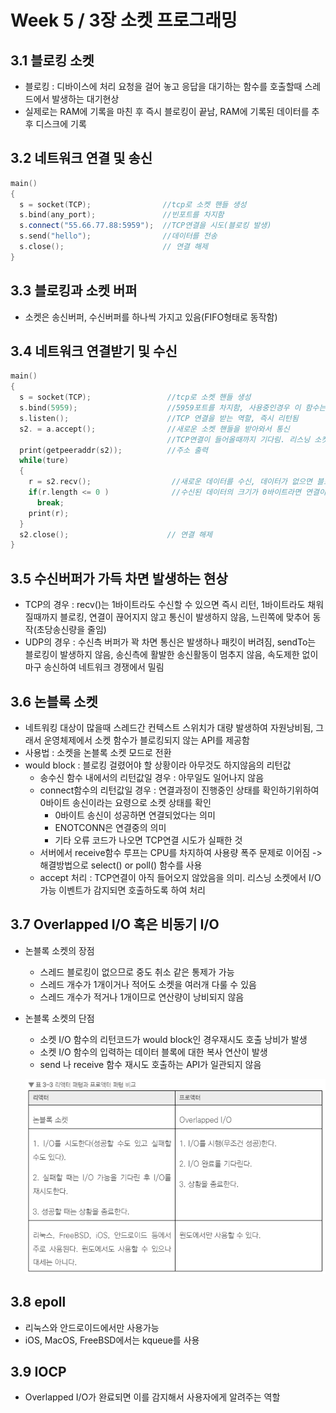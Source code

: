 # Week 5 / 3장 소켓 프로그래밍

## 3.1 블로킹 소켓
- 블로킹 : 디바이스에 처리 요청을 걸어 놓고 응답을 대기하는 함수를 호출할때 스레드에서 발생하는 대기현상
- 실제로는 RAM에 기록을 마친 후 즉시 블로킹이 끝남, RAM에 기록된 데이터를 추후 디스크에 기록

## 3.2 네트워크 연결 및 송신
```cpp
main()
{
  s = socket(TCP);                //tcp로 소켓 핸들 생성
  s.bind(any_port);               //빈포트를 차지함
  s.connect("55.66.77.88:5959");  //TCP연결을 시도(블로킹 발생)
  s.send("hello");                //데이터를 전송
  s.close();                      // 연결 해제
}
```

## 3.3 블로킹과 소켓 버퍼
- 소켓은 송신버퍼, 수신버퍼를 하나씩 가지고 있음(FIFO형태로 동작함)

## 3.4 네트워크 연결받기 및 수신
```cpp
main()
{
  s = socket(TCP);                 //tcp로 소켓 핸들 생성
  s.bind(5959);                    //5959포트를 차지함, 사용중인경우 이 함수는 실패함
  s.listen();                      //TCP 연결을 받는 역할, 즉시 리턴됨
  s2. = a.accept();                //새로운 소켓 핸들을 받아와서 통신
                                   //TCP연결이 들어올때까지 기다림. 리스닝 소켓은 연결을 수락하는 역할만함
  print(getpeeraddr(s2));          //주소 출력
  while(ture)
  {
    r = s2.recv();                  //새로운 데이터를 수신, 데이터가 없으면 블로킹
    if(r.length <= 0 )              //수신된 데이터의 크기가 0바이트라면 연결이 끝났음을 의미
      break;
    print(r);
  }
  s2.close();                      // 연결 해제
}
```

## 3.5 수신버퍼가 가득 차면 발생하는 현상
- TCP의 경우 : recv()는 1바이트라도 수신할 수 있으면 즉시 리턴, 1바이트라도 채워질때까지 블로킹, 연결이 끊어지지 않고 통신이 발생하지 않음, 느린쪽에 맞추어 동작(초당송신량을 줄임)
- UDP의 경우 : 수신측 버퍼가 꽉 차면 통신은 발생하나 패킷이 버려짐, sendTo는 블로킹이 발생하지 않음, 송신측에 활발한 송신활동이 멈추지 않음, 속도제한 없이 마구 송신하여 네트워크 경쟁에서 밀림

## 3.6 논블록 소켓
- 네트워킹 대상이 많을때 스레드간 컨텍스트 스위치가 대량 발생하여 자원낭비됨, 그래서 운영체제에서 소켓 함수가 블로킹되지 않는 API를 제공함
- 사용법 : 소켓을 논블록 소켓 모드로 전환
- would block : 블로킹 걸렸어야 할 상황이라 아무것도 하지않음의 리턴값
  - 송수신 함수 내에서의 리턴값일 경우 : 아무일도 일어나지 않음
  - connect함수의 리턴값일 경우 : 연결과정이 진행중인 상태를 확인하기위하여 0바이트 송신이라는 요령으로 소켓 상태를 확인
    - 0바이트 송신이 성공하면 연결되었다는 의미
    - ENOTCONN은 연결중의 의미
    - 기타 오류 코드가 나오면 TCP연결 시도가 실패한 것
  - 서버에서 receive함수 루프는 CPU를 차지하여 사용량 폭주 문제로 이어짐 -> 해결방법으로 select() or poll() 함수를 사용
  - accept 처리 : TCP연결이 아직 들어오지 않았음을 의미. 리스닝 소켓에서 I/O 가능 이벤트가 감지되면 호출하도록 하여 처리

## 3.7 Overlapped I/O 혹은 비동기 I/O
- 논블록 소켓의 장점
  - 스레드 블로킹이 없으므로 중도 취소 같은 통제가 가능
  - 스레드 개수가 1개이거나 적어도 소켓을 여러개 다룰 수 있음
  - 스레드 개수가 적거나 1개이므로 연산량이 낭비되지 않음
- 논블록 소켓의 단점
  - 소켓 I/O 함수의 리턴코드가 would block인 경우재시도 호출 낭비가 발생
  - 소켓 I/O 함수의 입력하는 데이터 블록에 대한 복사 연산이 발생
  - send 나 receive 함수 재시도 호출하는 API가 일관되지 않음

   ![01](https://github.com/Han-Ho-Study/ServerStudy/blob/main/한수/server/Image/week5_image1.PNG)
  
## 3.8 epoll
- 리눅스와 안드로이드에서만 사용가능
- iOS, MacOS, FreeBSD에서는 kqueue를 사용

## 3.9 IOCP
- Overlapped I/O가 완료되면 이를 감지해서 사용자에게 알려주는 역할


